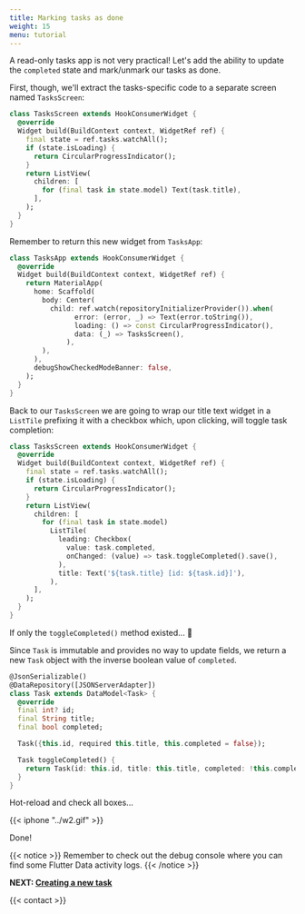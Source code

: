```yaml
---
title: Marking tasks as done
weight: 15
menu: tutorial
---
```


A read-only tasks app is not very practical! Let's add the ability to update the `completed` state and mark/unmark our tasks as done.

First, though, we'll extract the tasks-specific code to a separate screen named `TasksScreen`:

```dart
class TasksScreen extends HookConsumerWidget {
  @override
  Widget build(BuildContext context, WidgetRef ref) {
    final state = ref.tasks.watchAll();
    if (state.isLoading) {
      return CircularProgressIndicator();
    }
    return ListView(
      children: [
        for (final task in state.model) Text(task.title),
      ],
    );
  }
}
```

Remember to return this new widget from `TasksApp`:

```dart {hl_lines=[10]}
class TasksApp extends HookConsumerWidget {
  @override
  Widget build(BuildContext context, WidgetRef ref) {
    return MaterialApp(
      home: Scaffold(
        body: Center(
          child: ref.watch(repositoryInitializerProvider()).when(
                error: (error, _) => Text(error.toString()),
                loading: () => const CircularProgressIndicator(),
                data: (_) => TasksScreen(),
              ),
        ),
      ),
      debugShowCheckedModeBanner: false,
    );
  }
}
```

Back to our `TasksScreen` we are going to wrap our title text widget in a `ListTile` prefixing it with a checkbox which, upon clicking, will toggle task completion:


```dart {hl_lines=["11-17"]}
class TasksScreen extends HookConsumerWidget {
  @override
  Widget build(BuildContext context, WidgetRef ref) {
    final state = ref.tasks.watchAll();
    if (state.isLoading) {
      return CircularProgressIndicator();
    }
    return ListView(
      children: [
        for (final task in state.model)
          ListTile(
            leading: Checkbox(
              value: task.completed,
              onChanged: (value) => task.toggleCompleted().save(),
            ),
            title: Text('${task.title} [id: ${task.id}]'),
          ),
      ],
    );
  }
}
```

If only the `toggleCompleted()` method existed... 🙂

Since `Task` is immutable and provides no way to update fields, we return a new `Task` object with the inverse boolean value of `completed`.

```dart {hl_lines=["11-13"]}
@JsonSerializable()
@DataRepository([JSONServerAdapter])
class Task extends DataModel<Task> {
  @override
  final int? id;
  final String title;
  final bool completed;

  Task({this.id, required this.title, this.completed = false});

  Task toggleCompleted() {
    return Task(id: this.id, title: this.title, completed: !this.completed);
  }
}
```

Hot-reload and check all boxes...

{{< iphone "../w2.gif" >}}

Done!

{{< notice >}}
Remember to check out the debug console where you can find some Flutter Data activity logs.
{{< /notice >}}

**NEXT: [Creating a new task](/tutorial/creating)**

{{< contact >}}